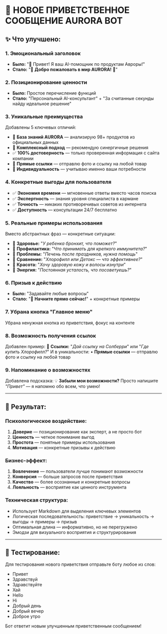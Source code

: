 # 🌿 НОВОЕ ПРИВЕТСТВЕННОЕ СООБЩЕНИЕ AURORA BOT

## ✨ Что улучшено:

### 1. **Эмоциональный заголовок**
- **Было:** "👋 Привет! Я ваш AI-помощник по продуктам Авроры!"
- **Стало:** "🌿 **Добро пожаловать в мир AURORA!** 👋"

### 2. **Позиционирование ценности**
- **Было:** Простое перечисление функций
- **Стало:** "Персональный AI-консультант" + "За считанные секунды найду идеальное решение"

### 3. **Уникальные преимущества**
Добавлены 5 ключевых отличий:
- 🧠 **База знаний AURORA** — анализирую 98+ продуктов из официальных данных
- 🔄 **Комплексный подход** — рекомендую синергичные решения  
- ✅ **100% достоверность** — только проверенная информация с сайта компании
- 🔗 **Прямые ссылки** — отправлю фото и ссылку на любой товар
- 👤 **Индивидуальность** — учитываю именно ваши потребности

### 4. **Конкретные выгоды для пользователя**
- ✅ **Экономия времени** — мгновенные ответы вместо часов поиска
- ✅ **Экспертность** — знания уровня специалиста в кармане
- ✅ **Точность** — никаких противоречивых советов из интернета
- ✅ **Доступность** — консультации 24/7 бесплатно

### 5. **Реальные примеры использования**
Вместо абстрактных фраз — конкретные ситуации:
- 🔸 **Здоровье:** "*У ребенка бронхит, что поможет?*"
- 🔸 **Профилактика:** "*Что принимать для крепкого иммунитета?*"
- 🔸 **Проблемы:** "*Печень после праздников, нужна помощь*"
- 🔸 **Сравнение:** "*Хлорофилл или Детокс — что эффективнее?*"
- 🔸 **Красота:** "*Хочу здоровую кожу и волосы изнутри*"
- 🔸 **Энергия:** "*Постоянная усталость, что посоветуешь?*"

### 6. **Призыв к действию**
- **Было:** "Задавайте любые вопросы"
- **Стало:** "🚀 **Начните прямо сейчас!**" + конкретные примеры

### 7. **Убрана кнопка "Главное меню"**
Убрана ненужная кнопка из приветствия, фокус на контенте

### 8. **Возможность получения ссылок**
Добавлен пример: 🔸 **Ссылки:** "*Дай ссылку на Солберри*" или "*Где купить Хлорофилл?*"
И в уникальности: • **Прямые ссылки** — отправлю фото и ссылку на любой товар

### 9. **Напоминание о возможностях**
Добавлена подсказка: 💡 **Забыли мои возможности?** Просто напишите *"Привет"* — я напомню обо всем, что умею!

---

## 🎯 Результат:

### **Психологическое воздействие:**
1. **Доверие** — позиционирование как эксперт, а не просто бот
2. **Ценность** — четкое понимание выгод
3. **Простота** — понятные примеры использования
4. **Мотивация** — конкретные призывы к действию

### **Бизнес-эффект:**
1. **Вовлечение** — пользователи лучше понимают возможности
2. **Конверсия** — больше запросов после приветствия
3. **Качество** — более осознанные и конкретные вопросы
4. **Лояльность** — восприятие как ценного инструмента

### **Техническая структура:**
- Использует Markdown для выделения ключевых элементов
- Логическая последовательность: приветствие → уникальность → выгоды → примеры → призыв
- Оптимальная длина — информативно, но не перегружено
- Эмодзи для визуального восприятия и структурирования

---

## 🚀 Тестирование:

Для тестирования нового приветствия отправьте боту любое из слов:
- Привет
- Здравствуй  
- Здравствуйте
- Хай
- Hello
- Hi
- Добрый день
- Добрый вечер
- Доброе утро

Бот ответит новым улучшенным приветственным сообщением!
